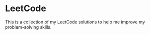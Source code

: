 # LeetCode
This is a collection of my LeetCode solutions to help me improve my problem-solving skills.
